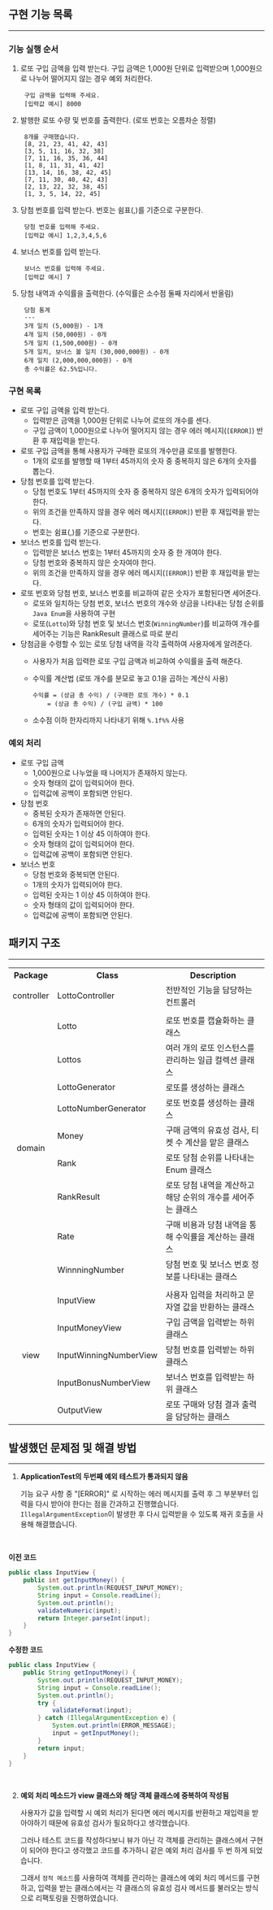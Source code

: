 ## 구현 기능 목록

---

### 기능 실행 순서
1. 로또 구입 금액을 입력 받는다. 구입 금액은 1,000원 단위로 입력받으며 1,000원으로 나누어 떨어지지 않는 경우 예외 처리한다.

        구입 금액을 입력해 주세요.
        [입력값 예시] 8000
2. 발행한 로또 수량 및 번호를 출력한다. (로또 번호는 오름차순 정렬)

        8개를 구매했습니다.
        [8, 21, 23, 41, 42, 43]
        [3, 5, 11, 16, 32, 38]
        [7, 11, 16, 35, 36, 44] 
        [1, 8, 11, 31, 41, 42] 
        [13, 14, 16, 38, 42, 45] 
        [7, 11, 30, 40, 42, 43]
        [2, 13, 22, 32, 38, 45]
        [1, 3, 5, 14, 22, 45]
3. 당첨 번호를 입력 받는다. 번호는 쉼표(,)를 기준으로 구분한다.

        당첨 번호를 입력해 주세요.
        [입력값 예시] 1,2,3,4,5,6
4. 보너스 번호를 입력 받는다.

        보너스 번호를 입력해 주세요.
        [입력값 예시] 7
5. 당첨 내역과 수익률을 출력한다. (수익률은 소수점 둘째 자리에서 반올림)

        당첨 통계
        ---
        3개 일치 (5,000원) - 1개
        4개 일치 (50,000원) - 0개
        5개 일치 (1,500,000원) - 0개
        5개 일치, 보너스 볼 일치 (30,000,000원) - 0개
        6개 일치 (2,000,000,000원) - 0개
        총 수익률은 62.5%입니다.


### 구현 목록
- 로또 구입 금액을 입력 받는다.
  - 입력받은 금액을 1,000원 단위로 나누어 로또의 개수를 센다.
  - 구입 금액이 1,000원으로 나누어 떨어지지 않는 경우 에러 메시지(`[ERROR]`) 반환 후 재입력을 받는다.
- 로또 구입 금액을 통해 사용자가 구매한 로또의 개수만큼 로또를 발행한다.
  - 1개의 로또를 발행할 때 1부터 45까지의 숫자 중 중복하지 않은 6개의 숫자를 뽑는다.
- 당첨 번호를 입력 받는다.
  - 당첨 번호도 1부터 45까지의 숫자 중 중복하지 않은 6개의 숫자가 입력되어야 한다.
  - 위의 조건을 만족하지 않을 경우 에러 메시지(`[ERROR]`) 반환 후 재입력을 받는다.
  - 번호는 쉼표(,)를 기준으로 구분한다.
- 보너스 번호를 입력 받는다.
  - 입력받은 보너스 번호는 1부터 45까지의 숫자 중 한 개여야 한다.
  - 당첨 번호와 중복하지 않은 숫자여야 한다.
  - 위의 조건을 만족하지 않을 경우 에러 메시지(`[ERROR]`) 반환 후 재입력을 받는다.
- 로또 번호와 당첨 번호, 보너스 번호를 비교하여 같은 숫자가 포함된다면 세어준다.
  - 로또와 일치하는 당첨 번호, 보너스 번호의 개수와 상금을 나타내는 당첨 순위를 `Java Enum`을 사용하여 구현
  - 로또(`Lotto`)와 당첨 번호 및 보너스 번호(`WinningNumber`)를 비교하여 개수를 세어주는 기능은 RankResult 클래스로 따로 분리
- 당첨금을 수령할 수 있는 로또 당첨 내역을 각각 출력하여 사용자에게 알려준다.
  - 사용자가 처음 입력한 로또 구입 금액과 비교하여 수익률을 출력 해준다.
  - 수익률 계산법 (로또 개수를 분모로 놓고 0.1을 곱하는 계산식 사용)

        수익률 = (상금 총 수익) / (구매한 로또 개수) * 0.1
            = (상금 총 수익) / (구입 금액) * 100
  - 소수점 이하 한자리까지 나타내기 위해 `%.1f%%` 사용


### 예외 처리
- 로또 구입 금액
  - 1,000원으로 나누었을 때 나머지가 존재하지 않는다.
  - 숫자 형태의 값이 입력되어야 한다.
  - 입력값에 공백이 포함되면 안된다.
- 당첨 번호
  - 중복된 숫자가 존재하면 안된다.
  - 6개의 숫자가 입력되어야 한다.
  - 입력된 숫자는 1 이상 45 이하여야 한다.
  - 숫자 형태의 값이 입력되어야 한다.
  - 입력값에 공백이 포함되면 안된다.
- 보너스 번호
  - 당첨 번호와 중복되면 안된다.
  - 1개의 숫자가 입력되어야 한다.
  - 입력된 숫자는 1 이상 45 이하여야 한다.
  - 숫자 형태의 값이 입력되어야 한다.
  - 입력값에 공백이 포함되면 안된다.

## 패키지 구조

---

<div align="center">
<table>
<tr>
    <th align="center">Package</th>
    <th align="center">Class</th>
    <th align="center">Description</th></th>
</tr>
<tr>
    <td rowspan="1" align="center">controller</td>
    <td>LottoController</td>
    <td>전반적인 기능을 담당하는 컨트롤러</td>
</tr>
<tr><td colspan="3"></td></tr>
<tr>
    <td rowspan="9" align="center">domain</td>
    <td>Lotto</td>
    <td>로또 번호를 캡슐화하는 클래스</td>
</tr>
<tr>
    <td>Lottos</td>
    <td>여러 개의 로또 인스턴스를 관리하는 일급 컬렉션 클래스</td>
</tr>
<tr>
    <td>LottoGenerator</td>
    <td>로또를 생성하는 클래스</td>
</tr>
<tr>
    <td>LottoNumberGenerator</td>
    <td>로또 번호를 생성하는 클래스</td>
</tr>
<tr>
    <td>Money</td>
    <td>구매 금액의 유효성 검사, 티켓 수 계산을 맡은 클래스</td>
</tr>
<tr>
    <td>Rank</td>
    <td>로또 당첨 순위를 나타내는 Enum 클래스</td>
</tr>
<tr>
    <td>RankResult</td>
    <td>로또 당첨 내역을 계산하고 해당 순위의 개수를 세어주는 클래스</td>
</tr>
<tr>
    <td>Rate</td>
    <td>구매 비용과 당첨 내역을 통해 수익률을 계산하는 클래스</td>
</tr>
<tr>
    <td>WinnningNumber</td>
    <td>당첨 번호 및 보너스 번호 정보를 나타내는 클래스</td>
</tr>
<tr><td colspan="3"></td></tr>
<tr>
    <td rowspan="5" align="center">view</td>
    <td>InputView</td>
    <td>사용자 입력을 처리하고 문자열 값을 반환하는 클래스</td>
</tr>
<tr>
    <td>InputMoneyView</td>
    <td>구입 금액을 입력받는 하위 클래스</td>
</tr>
<tr>
    <td>InputWinningNumberView</td>
    <td>당첨 번호를 입력받는 하위 클래스</td>
</tr>
<tr>
    <td>InputBonusNumberView</td>
    <td>보너스 번호를 입력받는 하위 클래스</td>
</tr>
<tr>
    <td>OutputView</td>
    <td>로또 구매와 당첨 결과 출력을 담당하는 클래스</td>
</tr>
</table>
</div>

## 발생했던 문제점 및 해결 방법

---

1. **ApplicationTest의 두번째 예외 테스트가 통과되지 않음**

    기능 요구 사항 중 "[ERROR]" 로 시작하는 에러 메시지를 출력 후 그 부분부터 입력을 다시 받아야 한다는 점을 간과하고 진행했습니다.
`IllegalArgumentException`이 발생한 후 다시 입력받을 수 있도록 재귀 호출을 사용해 해결했습니다.
<br>

**이전 코드**
```java
public class InputView {
    public int getInputMoney() {
        System.out.println(REQUEST_INPUT_MONEY);
        String input = Console.readLine();
        System.out.println();
        validateNumeric(input);
        return Integer.parseInt(input);
    }
}
```
**수정한 코드**
```java
public class InputView {
    public String getInputMoney() {
        System.out.println(REQUEST_INPUT_MONEY);
        String input = Console.readLine();
        System.out.println();
        try {
            validateFormat(input);
        } catch (IllegalArgumentException e) {
            System.out.println(ERROR_MESSAGE);
            input = getInputMoney();
        }
        return input;
    }
}
```
<br>

2. **예외 처리 메소드가 view 클래스와 해당 객체 클래스에 중복하여 작성됨**

    사용자가 값을 입력할 시 예외 처리가 된다면 에러 메시지를 반환하고 재입력을 받아야하기 때문에
    유효성 검사가 필요하다고 생각했습니다.
    
    그러나 테스트 코드를 작성하다보니 뷰가 아닌 각 객체를 관리하는 클래스에서 구현이 되어야 한다고 생각했고
    코드를 추가하니 같은 예외 처리 검사를 두 번 하게 되었습니다.
    
    그래서 `정적 메소드`를 사용하여 객체를 관리하는 클래스에 예외 처리 메서드를 구현하고,
    입력을 받는 클래스에서는 각 클래스의 유효성 검사 메서드를 불러오는 방식으로 리팩토링을 진행하였습니다.